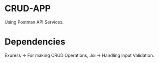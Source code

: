 # CRUD-APP
Using Postman API Services.
# Dependencies
Express -> For making CRUD Operations, 
Joi -> Handling Input Validation.
